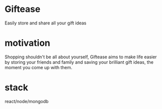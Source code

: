 # Giftease
Easily store and share all your gift ideas
# motivation
Shopping shouldn't be all about yourself, Giftease aims to make life easier by storing your friends and family and saving your brilliant gift ideas, the moment you come up with them.
# stack
react/node/mongodb
